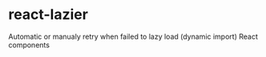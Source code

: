 # react-lazier
Automatic or manualy retry when failed to lazy load (dynamic import) React components
